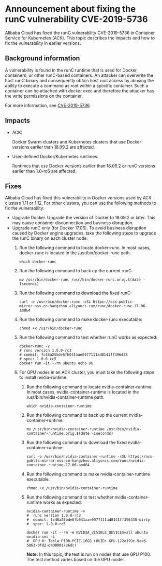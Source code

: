 # Announcement about fixing the runC vulnerability CVE-2019-5736

Alibaba Cloud has fixed the runC vulnerability CVE-2019-5736 in Container Service for Kubernetes \(ACK\). This topic describes the impacts and how to fix the vulnerability in earlier versions.

## Background information

A vulnerability is found in the runC runtime that is used for Docker, containerd, or other runC-based containers. An attacker can overwrite the host runC binary and consequently obtain host root access by abusing the ability to execute a command as root within a specific container. Such a container can be attached with docker exec and therefore the attacker has the write permissions on the container.

For more information, see [CVE-2019-5736](https://cve.mitre.org/cgi-bin/cvename.cgi?name=CVE-2019-5736).

## Impacts

-   ACK:

    Docker Swarm clusters and Kubernetes clusters that use Docker versions earlier than 18.09.2 are affected.

-   User-defined Docker/Kubernetes runtimes:

    Runtimes that use Docker versions earlier than 18.09.2 or runC versions earlier than 1.0-rc6 are affected.


## Fixes

Alibaba Cloud has fixed this vulnerability in Docker versions used by ACK clusters 1.11 or 1.12. For other clusters, you can use the following methods to fix the vulnerability:

-   Upgrade Docker. Upgrade the version of Docker to 18.09.2 or later. This may cause container disconnection and business disruption.
-   Upgrade runC only \(for Docker 17.06\). To avoid business disruption caused by Docker engine upgrades, take the following steps to upgrade the runC binary on each cluster node:
    1.  Run the following command to locate docker-runc. In most cases, docker-runc is located in the /usr/bin/docker-runc path.

        ```
        which docker-runc
        ```

    2.  Run the following command to back up the current runC:

        ```
        mv /usr/bin/docker-runc /usr/bin/docker-runc.orig.$(date -Iseconds)
        ```

    3.  Run the following command to download the fixed runC:

        ```
        curl -o /usr/bin/docker-runc -sSL https://acs-public-mirror.oss-cn-hangzhou.aliyuncs.com/runc/docker-runc-17.06-amd64
        ```

    4.  Run the following command to make docker-runc executable:

        ```
        chmod +x /usr/bin/docker-runc
        ```

    5.  Run the following command to test whether runC works as expected:

        ```
        docker-runc -v
        # runc version 1.0.0-rc3
        # commit: fc48a25bde6fb041aae0977111ad8141ff396438
        # spec: 1.0.0-rc5
        docker run -it --rm ubuntu echo OK
        ```

    6.  For GPU nodes in an ACK cluster, you must take the following steps to install nvidia-runtime:
        1.  Run the following command to locate nvidia-container-runtime. In most cases, nvidia-container-runtime is located in the /usr/bin/nvidia-container-runtime path.

            ```
            which nvidia-container-runtime
            ```

        2.  Run the following command to back up the current nvidia-container-runtime:

            ```
            mv /usr/bin/nvidia-container-runtime /usr/bin/nvidia-container-runtime.orig.$(date -Iseconds)
            ```

        3.  Run the following command to download the fixed nvidia-container-runtime:

            ```
            curl -o /usr/bin/nvidia-container-runtime -sSL https://acs-public-mirror.oss-cn-hangzhou.aliyuncs.com/runc/nvidia-container-runtime-17.06-amd64
            ```

        4.  Run the following command to make nvidia-container-runtime executable:

            ```
            chmod +x /usr/bin/nvidia-container-runtime
            ```

        5.  Run the following command to test whether nvidia-container-runtime works as expected:

            ```
            nvidia-container-runtime -v
            #  runc version 1.0.0-rc3
            #  commit: fc48a25bde6fb041aae0977111ad8141ff396438-dirty
            #  spec: 1.0.0-rc5
            
            docker run -it --rm -e NVIDIA_VISIBLE_DEVICES=all ubuntu nvidia-smi -L
            #  GPU 0: Tesla P100-PCIE-16GB (UUID: GPU-122e199c-9aa6-5063-0fd2-da009017e6dc)
            ```

            **Note:** In this topic, the test is run on nodes that use GPU P100. The test method varies based on the GPU model.


